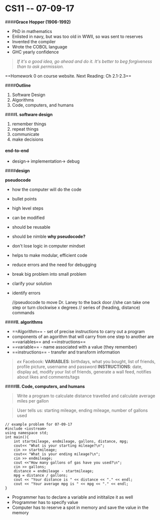 # CS11 -- 07-09-17

####**Grace Hopper (1906-1992)** 
- PhD in mathematics
- Enlisted in navy, but was too old in WWII, so was sent to reserves
- Invented the compiler
- Wrote the COBOL language
- GHC yearly confidence 
> <i> If it's a good idea, go ahead and do it. It's better to beg forgiveness than to ask permission.</i>

==Homework 0 on course website.
Next Reading: Ch 2.1-2.3==

####**Outline**
1. Software Design
2. Algorithms
3. Code, computers, and humans

####**I. software design**
1. remember things
2. repeat things
3. communicate
4. make decisions

#### **end-to-end**
- design-> implementation-> debug

####**design**

**pseudocode**
- how the computer will do the code
- bullet points
- high level steps
- can be modified 
- should be reusable
- should be nimble
**why pseudocode?**
- don't lose logic in computer mindset
- helps to make modular, efficient code
- reduce errors and the need for debugging
- break big problem into small problem
- clarify your solution
- identify errors
	
	//pseudocode to move Dr. Laney to the back door
	//she can take one step or turn clockwise x degrees
	// series of (heading, distance) commands
	
####**II. algorithms**
- ==Algorithm== - set of precise instructions to carry out a program
- components of an agorithm that will carry from one step to another are ==variables== and ==instructions==
- ==variable== - name associated with a value (they remember)
- ==instructions== - transfer and transform information
> <i>ex</i>
Facebook:
**VARIABLES**: birthdays, what you bought, list of friends, profile picture, username and password
**INSTRUCTIONS**: date, display ad, modify your list of friends, generate a wall feed, notifies about likes and comments/tags

####**III. Code, computers, and humans**
> Write a program to calculate distance travelled and calculate average miles per gallon 

> User tells us: starting mileage, ending mileage, number of gallons used

	// example problem for 07-09-17
	#include <iostream>
	using namespace std;
	int main(){
	    int startmileage, endmileage, gallons, distance, mpg;
	    cout<< "What is your starting mileage?\n";
	    cin >> startmileage;
	    cout<< "What is your ending mileage?\n";
	    cin >> endmileage;
	    cout <<"How many gallons of gas have you used?\n";
	    cin >> gallons;
	    distance = endmileage - startmileage;
	    mpg = distance / gallons;
	    cout << "Your distance is " << distance << "." << endl;
	    cout << "Your average mpg is " << mpg << "." << endl;
	}

- Programmer has to declare a variable and inititalize it as well
- Programmer has to specify value
- Computer has to reserve a spot in memory and save the value in the memory



	

 
	
			

	 




